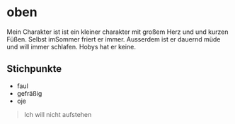 # oben

Mein Charakter ist ist ein kleiner charakter mit großem Herz und und kurzen Füßen. Selbst imSommer friert er immer. Ausserdem ist er dauernd müde und will immer schlafen. Hobys hat er keine.

## Stichpunkte

* faul
* gefräßig
* oje

> Ich will nicht aufstehen


